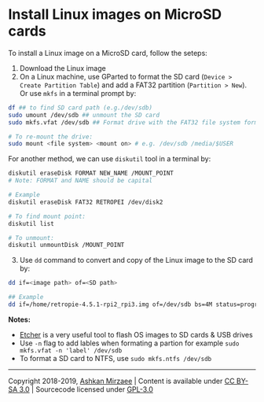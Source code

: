 # Install Linux images on MicroSD cards

To install a Linux image on a MicroSD card, follow the seteps:
1. Download the Linux image
2. On a Linux machine, use GParted to format the SD card (`Device > Create Partition Table`) and add a FAT32 partition (`Partition > New`). Or use `mkfs` in a terminal prompt by:

```bash
df ## to find SD card path (e.g./dev/sdb)
sudo umount /dev/sdb ## unmount the SD card
sudo mkfs.vfat /dev/sdb ## Format drive with the FAT32 file system format

# To re-mount the drive:
sudo mount <file system> <mount on> # e.g. /dev/sdb /media/$USER 
```

For another method, we can use `diskutil` tool in a terminal by:

```bash
diskutil eraseDisk FORMAT NEW_NAME /MOUNT_POINT
# Note: FORMAT and NAME should be capital

# Example
diskutil eraseDisk FAT32 RETROPEI /dev/disk2

# To find mount point:
diskutil list

# To unmount:
diskutil unmountDisk /MOUNT_POINT
```

3. Use `dd` command to convert and copy of the Linux image to the SD card by:

```bash
dd if=<image path> of=<SD path>

## Example
dd if=/home/retropie-4.5.1-rpi2_rpi3.img of=/dev/sdb bs=4M status=progress
```

**Notes:**
- [Etcher](https://www.balena.io/etcher/) is a very useful tool to flash OS images to SD cards & USB drives
- Use `-n` flag to add lables when formating a partion for example `sudo mkfs.vfat -n 'label' /dev/sdb` 
- To format a SD card to NTFS, use `sudo mkfs.ntfs /dev/sdb`

---
Copyright 2018-2019, [Ashkan Mirzaee](https://ashki23.github.io/index.html) | Content is available under [CC BY-SA 3.0](https://creativecommons.org/licenses/by-sa/3.0/) | Sourcecode licensed under [GPL-3.0](https://www.gnu.org/licenses/gpl-3.0.en.html)
